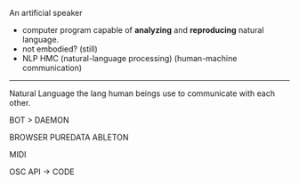 
An artificial speaker
  - computer program capable of **analyzing** and **reproducing** natural language.
  - not embodied? (still)
  - NLP HMC (natural-language processing) (human-machine communication)

---

Natural Language
	the lang human beings use to communicate with each other. 



BOT > DAEMON


BROWSER
PUREDATA
ABLETON


MIDI

OSC
API -> CODE


